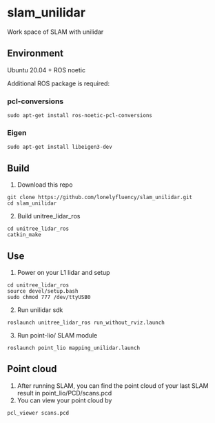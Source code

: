 # slam_unilidar
Work space of SLAM with unilidar

## Environment
Ubuntu 20.04 + ROS noetic

Additional ROS package is required:
### pcl-conversions
```
sudo apt-get install ros-noetic-pcl-conversions
```

### Eigen
```
sudo apt-get install libeigen3-dev
```


## Build
1. Download this repo 
```
git clone https://github.com/lonelyfluency/slam_unilidar.git
cd slam_unilidar
```
2. Build unitree_lidar_ros
```
cd unitree_lidar_ros
catkin_make
```

## Use
1. Power on your L1 lidar and setup
```
cd unitree_lidar_ros
source devel/setup.bash
sudo chmod 777 /dev/ttyUSB0
```
2. Run unilidar sdk
```
roslaunch unitree_lidar_ros run_without_rviz.launch
```
3. Run point-lio/ SLAM module
```
roslaunch point_lio mapping_unilidar.launch
```

## Point cloud
1. After running SLAM, you can find the point cloud of your last SLAM result in point_lio/PCD/scans.pcd
2. You can view your point cloud by
```
pcl_viewer scans.pcd
```
